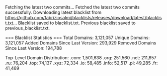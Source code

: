 Fetching the latest two commits...
Fetched the latest two commits successfully.
Downloading latest blacklist from https://github.com/fabriziosalmi/blacklists/releases/download/latest/blacklist.txt...
Blacklist saved to blacklist.txt.
Previous blacklist saved to previous_blacklist.txt.

=== Blacklist Statistics ===
Total Domains: 3,121,057
Unique Domains: 3,121,057
Added Domains Since Last Version: 293,929
Removed Domains Since Last Version: 194,788

Top-Level Domain Distribution:
  .com: 1,501,638
  .org: 251,560
  .net: 211,857
  .ru: 76,204
  .top: 74,137
  .xyz: 72,334
  .io: 58,485
  .info: 52,517
  .pl: 49,285
  .fr: 41,469
